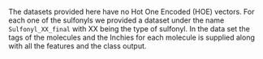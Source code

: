 The datasets provided here have no Hot One Encoded (HOE) vectors.
For each one of the sulfonyls we provided a dataset under the name ```Sulfonyl_XX_final``` with XX being the type of sulfonyl.
In the data set the tags of the molecules and the Inchies for each molecule is supplied along with all the features and the class output.
